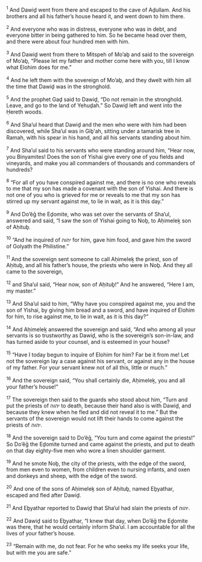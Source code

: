 <sup>1</sup> And Dawiḏ went from there and escaped to the cave of Aḏullam. And his brothers and all his father’s house heard it, and went down to him there.

<sup>2</sup> And everyone who was in distress, everyone who was in debt, and everyone bitter in being gathered to him. So he became head over them, and there were about four hundred men with him.

<sup>3</sup> And Dawiḏ went from there to Mitspeh of Mo’aḇ and said to the sovereign of Mo’aḇ, “Please let my father and mother come here with you, till I know what Elohim does for me.”

<sup>4</sup> And he left them with the sovereign of Mo’aḇ, and they dwelt with him all the time that Dawiḏ was in the stronghold.

<sup>5</sup> And the prophet Gaḏ said to Dawiḏ, “Do not remain in the stronghold. Leave, and go to the land of Yehuḏah.” So Dawiḏ left and went into the Ḥereth woods.

<sup>6</sup> And Sha’ul heard that Dawiḏ and the men who were with him had been discovered, while Sha’ul was in Giḇ‛ah, sitting under a tamarisk tree in Ramah, with his spear in his hand, and all his servants standing about him.

<sup>7</sup> And Sha’ul said to his servants who were standing around him, “Hear now, you Binyamites! Does the son of Yishai give every one of you fields and vineyards, and make you all commanders of thousands and commanders of hundreds?

<sup>8</sup> “For all of you have conspired against me, and there is no one who reveals to me that my son has made a covenant with the son of Yishai. And there is not one of you who is grieved for me or reveals to me that my son has stirred up my servant against me, to lie in wait, as it is this day.”

<sup>9</sup> And Do’ĕḡ the Eḏomite, who was set over the servants of Sha’ul, answered and said, “I saw the son of Yishai going to Noḇ, to Aḥimeleḵ son of Aḥituḇ.

<sup>10</sup> “And he inquired of יהוה for him, gave him food, and gave him the sword of Golyath the Philistine.”

<sup>11</sup> And the sovereign sent someone to call Aḥimeleḵ the priest, son of Aḥituḇ, and all his father’s house, the priests who were in Noḇ. And they all came to the sovereign,

<sup>12</sup> and Sha’ul said, “Hear now, son of Aḥituḇ!” And he answered, “Here I am, my master.”

<sup>13</sup> And Sha’ul said to him, “Why have you conspired against me, you and the son of Yishai, by giving him bread and a sword, and have inquired of Elohim for him, to rise against me, to lie in wait, as it is this day?”

<sup>14</sup> And Aḥimeleḵ answered the sovereign and said, “And who among all your servants is so trustworthy as Dawiḏ, who is the sovereign’s son-in-law, and has turned aside to your counsel, and is esteemed in your house?

<sup>15</sup> “Have I today begun to inquire of Elohim for him? Far be it from me! Let not the sovereign lay a case against his servant, or against any in the house of my father. For your servant knew not of all this, little or much.”

<sup>16</sup> And the sovereign said, “You shall certainly die, Aḥimeleḵ, you and all your father’s house!”

<sup>17</sup> The sovereign then said to the guards who stood about him, “Turn and put the priests of יהוה to death, because their hand also is with Dawiḏ, and because they knew when he fled and did not reveal it to me.” But the servants of the sovereign would not lift their hands to come against the priests of יהוה.

<sup>18</sup> And the sovereign said to Do’ĕḡ, “You turn and come against the priests!” So Do’ĕḡ the Eḏomite turned and came against the priests, and put to death on that day eighty-five men who wore a linen shoulder garment.

<sup>19</sup> And he smote Noḇ, the city of the priests, with the edge of the sword, from men even to women, from children even to nursing infants, and oxen and donkeys and sheep, with the edge of the sword.

<sup>20</sup> And one of the sons of Aḥimeleḵ son of Aḥituḇ, named Eḇyathar, escaped and fled after Dawiḏ.

<sup>21</sup> And Eḇyathar reported to Dawiḏ that Sha’ul had slain the priests of יהוה.

<sup>22</sup> And Dawiḏ said to Eḇyathar, “I knew that day, when Do’ĕḡ the Eḏomite was there, that he would certainly inform Sha’ul. I am accountable for all the lives of your father’s house.

<sup>23</sup> “Remain with me, do not fear. For he who seeks my life seeks your life, but with me you are safe.”

